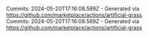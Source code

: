 Commits: 2024-05-20T17:16:08.589Z - Generated via https://github.com/marketplace/actions/artificial-grass
<br>
Commits: 2024-05-20T17:16:08.589Z - Generated via https://github.com/marketplace/actions/artificial-grass
<br>
